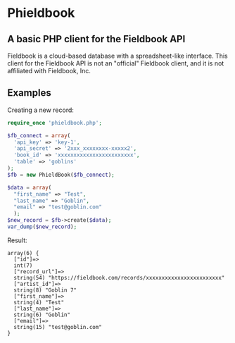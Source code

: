 # Phieldbook
## A basic PHP client for the Fieldbook API

Fieldbook is a cloud-based database with a spreadsheet-like interface. This client for the Fieldbook API is not an "official" Fieldbook client, and it is not affiliated with Fieldbook, Inc.



## Examples

Creating a new record:
```php
require_once 'phieldbook.php';

$fb_connect = array(
  'api_key' => 'key-1',
  'api_secret' => '2xxx_xxxxxxxx-xxxxx2',
  'book_id' => 'xxxxxxxxxxxxxxxxxxxxxxxx',
  'table' => 'goblins'
);
$fb = new PhieldBook($fb_connect);

$data = array(
  "first_name" => "Test",
  "last_name" => "Goblin",
  "email" => "test@goblin.com"
  );
$new_record = $fb->create($data);
var_dump($new_record);
```

Result:
```
array(6) {
  ["id"]=>
  int(7)
  ["record_url"]=>
  string(54) "https://fieldbook.com/records/xxxxxxxxxxxxxxxxxxxxxxxx"
  ["artist_id"]=>
  string(8) "Goblin 7"
  ["first_name"]=>
  string(4) "Test"
  ["last_name"]=>
  string(6) "Goblin"
  ["email"]=>
  string(15) "test@goblin.com"
}
```